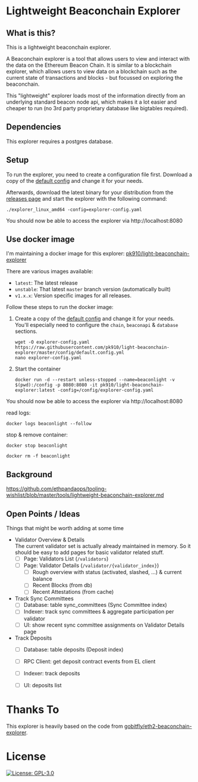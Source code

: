 # Lightweight Beaconchain Explorer

## What is this?
This is a lightweight beaconchain explorer.

A Beaconchain explorer is a tool that allows users to view and interact with the data on the Ethereum Beacon Chain. It is similar to a blockchain explorer, which allows users to view data on a blockchain such as the current state of transactions and blocks - but focussed on exploring the beaconchain.

This "lightweight" explorer loads most of the information directly from an underlying standard beacon node api, which makes it a lot easier and cheaper to run (no 3rd party proprietary database like bigtables required).

## Dependencies

This explorer requires a postgres database.

## Setup

To run the explorer, you need to create a configuration file first. Download a copy of the [default config](https://github.com/pk910/light-beaconchain-explorer/blob/master/config/default.config.yml) and change it for your needs.

Afterwards, download the latest binary for your distribution from the [releases page](https://github.com/pk910/light-beaconchain-explorer/releases) and start the explorer with the following command:
```
./explorer_linux_amd64 -config=explorer-config.yaml
```
You should now be able to access the explorer via http://localhost:8080

## Use docker image

I'm maintaining a docker image for this explorer: [pk910/light-beaconchain-explorer](https://hub.docker.com/r/pk910/light-beaconchain-explorer)

There are various images available:
* `latest`: The latest release
* `unstable`: That latest `master` branch version (automatically built)
* `v1.x.x`: Version specific images for all releases.

Follow these steps to run the docker image:
1. Create a copy of the [default config](https://github.com/pk910/light-beaconchain-explorer/blob/master/config/default.config.yml) and change it for your needs.\
   You'll especially need to configure the `chain`, `beaconapi` & `database` sections.
   ```
   wget -O explorer-config.yaml https://raw.githubusercontent.com/pk910/light-beaconchain-explorer/master/config/default.config.yml
   nano explorer-config.yaml
   ```
3. Start the container
   ```
   docker run -d --restart unless-stopped --name=beaconlight -v $(pwd):/config -p 8080:8080 -it pk910/light-beaconchain-explorer:latest -config=/config/explorer-config.yaml
   ```

You should now be able to access the explorer via http://localhost:8080

read logs:

`docker logs beaconlight --follow`

stop & remove container:

`docker stop beaconlight`

`docker rm -f beaconlight`


## Background
https://github.com/ethpandaops/tooling-wishlist/blob/master/tools/lightweight-beaconchain-explorer.md

## Open Points / Ideas

Things that might be worth adding at some time

* Validator Overview & Details\
  The current validator set is actually already maintained in memory. So it should be easy to add pages for basic validator related stuff.
  * [ ] Page: Validators List (`/validators`)
  * [ ] Page: Validator Details (`/validator/{validator_index}`)
    * [ ] Rough overview with status (activated, slashed, ...) & current balance
    * [ ] Recent Blocks (from db) 
    * [ ] Recent Attestations (from cache) 
* Track Sync Committees
  * [ ] Database: table sync_committees (Sync Committee index)
  * [ ] Indexer: track sync committees & aggregate participation per validator
  * [ ] UI: show recent sync committee assignments on Validator Details page
* Track Deposits
  * [ ] Database: table deposits (Deposit index)
  * [ ] RPC Client: get deposit contract events from EL client
  * [ ] Indexer: track deposits
  * [ ] UI: deposits list


# Thanks To

This explorer is heavily based on the code from [gobitfly/eth2-beaconchain-explorer](https://github.com/gobitfly/eth2-beaconchain-explorer).

# License

[![License: GPL-3.0](https://img.shields.io/badge/license-GPLv3-blue.svg)](https://www.gnu.org/licenses/gpl-3.0)
